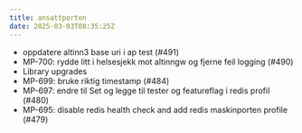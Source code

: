 ```yaml
---
title: ansattporten
date: 2025-03-03T08:35:25Z
---
```

- oppdatere altinn3 base uri i ap test (#491)
- MP-700: rydde litt i helsesjekk mot altinngw og fjerne feil logging (#490)
- Library upgrades
- MP-699: bruke riktig timestamp (#484)
- MP-697: endre til Set og legge til tester og featureflag i redis profil (#480)
- MP-695: disable redis health check and add redis maskinporten profile (#479)

